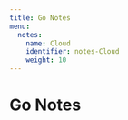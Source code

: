 ```yaml
---
title: Go Notes
menu:
  notes:
    name: Cloud
    identifier: notes-Cloud
    weight: 10
---
```


# Go Notes
